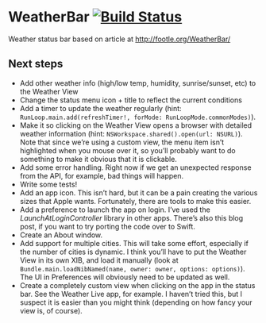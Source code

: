 # WeatherBar  [![Build Status](https://travis-ci.org/fschoenm/WeatherBar.svg?branch=master)](https://travis-ci.org/fschoenm/WeatherBar)
Weather status bar based on article at http://footle.org/WeatherBar/

## Next steps

* Add other weather info (high/low temp, humidity, sunrise/sunset, etc) to the Weather View
* Change the status menu icon + title to reflect the current conditions
* Add a timer to update the weather regularly (hint: ``RunLoop.main.add(refreshTimer!, forMode: RunLoopMode.commonModes)``).
* Make it so clicking on the Weather View opens a browser with detailed weather information (hint: ``NSWorkspace.shared().open(url: NSURL)``). Note that since we’re using a custom view, the menu item isn’t highlighted when you mouse over it, so you’ll probably want to do something to make it obvious that it is clickable.
* Add some error handling. Right now if we get an unexpected response from the API, for example, bad things will happen.
* Write some tests!
* Add an app icon. This isn’t hard, but it can be a pain creating the various sizes that Apple wants. Fortunately, there are tools to make this easier.
* Add a preference to launch the app on login. I’ve used the *LaunchAtLoginController* library in other apps. There’s also this blog post, if you want to try porting the code over to Swift.
* Create an About window.
* Add support for multiple cities. This will take some effort, especially if the number of cities is dynamic. I think you’ll have to put the Weather View in its own XIB, and load it manually (look at ``Bundle.main.loadNibNamed(name, owner: owner, options: options)``). The UI in Preferences will obviously need to be updated as well.
* Create a completely custom view when clicking on the app in the status bar. See the Weather Live app, for example. I haven’t tried this, but I suspect it is easier than you might think (depending on how fancy your view is, of course).